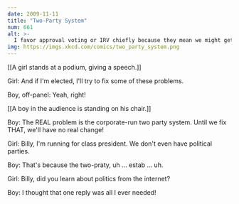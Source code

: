 ```yaml
---
date: 2009-11-11
title: "Two-Party System"
num: 661
alt: >-
  I favor approval voting or IRV chiefly because they mean we might get to bring back The Bull Moose party.
img: https://imgs.xkcd.com/comics/two_party_system.png
---
```

[[A girl stands at a podium, giving a speech.]]

Girl: And if I'm elected, I'll try to fix some of these problems.

Boy, off-panel: Yeah, right!

[[A boy in the audience is standing on his chair.]]

Boy: The REAL problem is the corporate-run two party system. Until we fix THAT, we'll have no real change!

Girl: Billy, I'm running for class president. We don't even have political parties.

Boy: That's because the two-praty, uh ... estab ... uh.

Girl: Billy, did you learn about politics from the internet?

Boy: I thought that one reply was all I ever needed!

